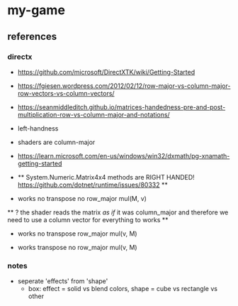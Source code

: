 # my-game

## references

### directx

- https://github.com/microsoft/DirectXTK/wiki/Getting-Started
- https://fgiesen.wordpress.com/2012/02/12/row-major-vs-column-major-row-vectors-vs-column-vectors/
- https://seanmiddleditch.github.io/matrices-handedness-pre-and-post-multiplication-row-vs-column-major-and-notations/
- left-handness
- shaders are column-major
- https://learn.microsoft.com/en-us/windows/win32/dxmath/pg-xnamath-getting-started
- **
     System.Numeric.Matrix4x4 methods are RIGHT HANDED!
     https://github.com/dotnet/runtime/issues/80332
  **

- works
  no transpose
  no row_major
  mul(M, v)

** ?
   the shader reads the matrix _as if_ it was column_major and therefore
   we need to use a column vector for everything to works
**

- works
  no transpose
  row_major
  mul(v, M)

- works
  transpose
  no row_major
  mul(v, M)


### notes

- seperate 'effects' from 'shape'
  - box: effect = solid vs blend colors, shape = cube vs rectangle vs other